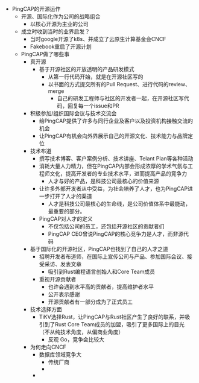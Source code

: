 - PingCAP的开源运作
	- 开源、国际化作为公司的战略组合
		- 以核心开源为主业的公司
	- 成立时收到当时的业界启发？
		- 当时google开源了k8s、并成立了云原生计算基金会CNCF
		- Fakebook重启了开源计划
	- PingCAP做了哪些事
		- 真开源
			- 基于开源社区的开放透明的产品研发模式
				- 从第一行代码开始，就是在开源社区写的
				- 以书面的方式提交所有的Pull Request、进行代码的review、merge
					- 自己的研发工程师与社区的开发者一起，在开源社区写代码，回复每一个issue和PR
		- 积极参加/组织国际会议与技术交流会
			- 给PingCAP提供了许多与同行企业及客户以及投资机构接触交流的机会
			- 让PingCAP有机会向外界展示自己的开源文化、技术能力与品牌定位
		- 技术布道
			- 撰写技术博客、客户案例分析、技术讲座、Telant Plan等各种活动
			- 消耗大量人力精力，但在PingCAP内部会形成浓厚的学术气氛与工程师文化，提高开发者的专业技术水平，进而提高产品的竞争力
				- 人才与好的产品，是科技公司最核心的价值来源
			- 让许多外部开发者从中受益，为社会培养了人才，也为PingCAP进一步打开了人才的渠道
				- 人才是科技公司最核心的生命线，是公司价值体系中最能动，最重要的部分。
			- PingCAP对人才的定义
				- 不仅包括公司的员工，还包括开源社区的贡献者们
				- PingCAP CEO曾说PingCAP的核心竞争力是人才，而非源代码
		- 基于国际化的开源社区，PingCAP也找到了自己的人才之道
			- 招聘开发者布道师，在国际上宣传公司与产品、参加国际会议、接受采访、发表文章
				- 吸引到Rust编程语言创始人和Core Team成员
			- 重视开源贡献者
				- 也许会遇到水平高的贡献者，提高维护者水平
				- 公开表示感谢
				- 开源贡献者有一部分成为了正式员工
		- 技术选择方面
			- TiKV选择Rust，让PingCAP与Rust社区产生了良好的联系，并吸引到了Rust Core Team成员的加盟，吸引了更多国际上的目光（不从纯技术角度，从偏商业角度）
				- 反观 Go，竞争会比较大
		- 为何走向CNCF
			- 数据库领域竞争大
				- 传统厂商
				-
			-